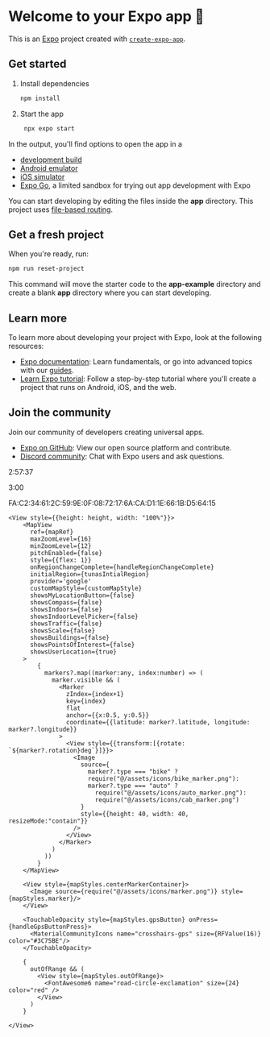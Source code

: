 # Welcome to your Expo app 👋

This is an [Expo](https://expo.dev) project created with [`create-expo-app`](https://www.npmjs.com/package/create-expo-app).

## Get started

1. Install dependencies

   ```bash
   npm install
   ```

2. Start the app

   ```bash
    npx expo start
   ```

In the output, you'll find options to open the app in a

- [development build](https://docs.expo.dev/develop/development-builds/introduction/)
- [Android emulator](https://docs.expo.dev/workflow/android-studio-emulator/)
- [iOS simulator](https://docs.expo.dev/workflow/ios-simulator/)
- [Expo Go](https://expo.dev/go), a limited sandbox for trying out app development with Expo

You can start developing by editing the files inside the **app** directory. This project uses [file-based routing](https://docs.expo.dev/router/introduction).

## Get a fresh project

When you're ready, run:

```bash
npm run reset-project
```

This command will move the starter code to the **app-example** directory and create a blank **app** directory where you can start developing.

## Learn more

To learn more about developing your project with Expo, look at the following resources:

- [Expo documentation](https://docs.expo.dev/): Learn fundamentals, or go into advanced topics with our [guides](https://docs.expo.dev/guides).
- [Learn Expo tutorial](https://docs.expo.dev/tutorial/introduction/): Follow a step-by-step tutorial where you'll create a project that runs on Android, iOS, and the web.

## Join the community

Join our community of developers creating universal apps.

- [Expo on GitHub](https://github.com/expo/expo): View our open source platform and contribute.
- [Discord community](https://chat.expo.dev): Chat with Expo users and ask questions.


2:57:37

3:00

FA:C2:34:61:2C:59:9E:0F:08:72:17:6A:CA:D1:1E:66:1B:D5:64:15

    <View style={{height: height, width: "100%"}}>
        <MapView
          ref={mapRef}
          maxZoomLevel={16}
          minZoomLevel={12}
          pitchEnabled={false}
          style={{flex: 1}}
          onRegionChangeComplete={handleRegionChangeComplete}
          initialRegion={tunasIntialRegion}
          provider='google'
          customMapStyle={customMapStyle}
          showsMyLocationButton={false}
          showsCompass={false}
          showsIndoors={false}
          showsIndoorLevelPicker={false}
          showsTraffic={false}
          showsScale={false}
          showsBuildings={false}
          showsPointsOfInterest={false}
          showsUserLocation={true}
        >
            {
              markers?.map((marker:any, index:number) => (
                marker.visible && (
                  <Marker
                    zIndex={index+1}
                    key={index}
                    flat
                    anchor={{x:0.5, y:0.5}}
                    coordinate={{latitude: marker?.latitude, longitude: marker?.longitude}}
                  >
                    <View style={{transform:[{rotate: `${marker?.rotation}deg`}]}}>
                      <Image
                        source={
                          marker?.type === "bike" ?
                          require("@/assets/icons/bike_marker.png"):
                          marker?.type === "auto" ?
                            require("@/assets/icons/auto_marker.png"):
                            require("@/assets/icons/cab_marker.png")
                        }
                        style={{height: 40, width: 40, resizeMode:"contain"}}
                      />
                    </View>
                  </Marker>
                )
              ))
            }
        </MapView>

        <View style={mapStyles.centerMarkerContainer}>
          <Image source={require("@/assets/icons/marker.png")} style={mapStyles.marker}/>
        </View>

        <TouchableOpacity style={mapStyles.gpsButton} onPress={handleGpsButtonPress}>
          <MaterialCommunityIcons name="crosshairs-gps" size={RFValue(16)} color="#3C75BE"/>
        </TouchableOpacity>

        {
          outOfRange && (
            <View style={mapStyles.outOfRange}>
              <FontAwesome6 name="road-circle-exclamation" size={24} color="red" />  
            </View>
          )
        }

    </View>